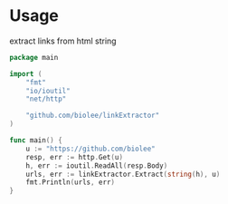 # Usage

extract links from html string

```go
package main

import (
	"fmt"
	"io/ioutil"
	"net/http"

	"github.com/biolee/linkExtractor"
)

func main() {
	u := "https://github.com/biolee"
	resp, err := http.Get(u)
	h, err := ioutil.ReadAll(resp.Body)
	urls, err := linkExtractor.Extract(string(h), u)
	fmt.Println(urls, err)
}
```